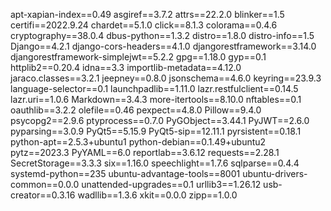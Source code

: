 apt-xapian-index==0.49
asgiref==3.7.2
attrs==22.2.0
blinker==1.5
certifi==2022.9.24
chardet==5.1.0
click==8.1.3
colorama==0.4.6
cryptography==38.0.4
dbus-python==1.3.2
distro==1.8.0
distro-info==1.5
Django==4.2.1
django-cors-headers==4.1.0
djangorestframework==3.14.0
djangorestframework-simplejwt==5.2.2
gpg==1.18.0
gyp==0.1
httplib2==0.20.4
idna==3.3
importlib-metadata==4.12.0
jaraco.classes==3.2.1
jeepney==0.8.0
jsonschema==4.6.0
keyring==23.9.3
language-selector==0.1
launchpadlib==1.11.0
lazr.restfulclient==0.14.5
lazr.uri==1.0.6
Markdown==3.4.3
more-itertools==8.10.0
nftables==0.1
oauthlib==3.2.2
olefile==0.46
pexpect==4.8.0
Pillow==9.4.0
psycopg2==2.9.6
ptyprocess==0.7.0
PyGObject==3.44.1
PyJWT==2.6.0
pyparsing==3.0.9
PyQt5==5.15.9
PyQt5-sip==12.11.1
pyrsistent==0.18.1
python-apt==2.5.3+ubuntu1
python-debian==0.1.49+ubuntu2
pytz==2023.3
PyYAML==6.0
reportlab==3.6.12
requests==2.28.1
SecretStorage==3.3.3
six==1.16.0
speechlight==1.7.6
sqlparse==0.4.4
systemd-python==235
ubuntu-advantage-tools==8001
ubuntu-drivers-common==0.0.0
unattended-upgrades==0.1
urllib3==1.26.12
usb-creator==0.3.16
wadllib==1.3.6
xkit==0.0.0
zipp==1.0.0
